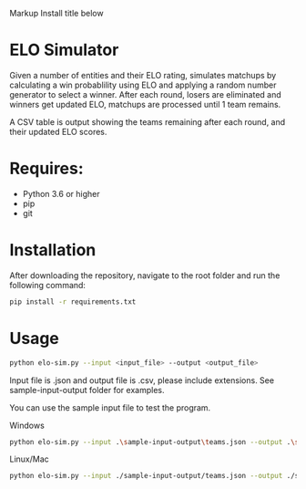 Markup Install title below  
# ELO Simulator

Given a number of entities and their ELO rating, simulates matchups by calculating a win probablility using ELO and applying a random number generator to select a winner. 
After each round,
losers are eliminated and winners get updated ELO, matchups are processed until 1 team remains. 

A CSV table is output showing the teams remaining after each round, and their updated ELO scores.

# Requires:
- Python 3.6 or higher
- pip
- git

# Installation
After downloading the repository, navigate to the root folder and run the following command:
```bash
pip install -r requirements.txt
```

# Usage

```bash
python elo-sim.py --input <input_file> --output <output_file>
```
Input file is .json and output file is .csv, please include extensions. See sample-input-output folder for examples.

You can use the sample input file to test the program.

Windows
```bash
python elo-sim.py --input .\sample-input-output\teams.json --output .\sample-input-output\output.csv
```

Linux/Mac
```bash
python elo-sim.py --input ./sample-input-output/teams.json --output ./sample-input-output/output.csv
```